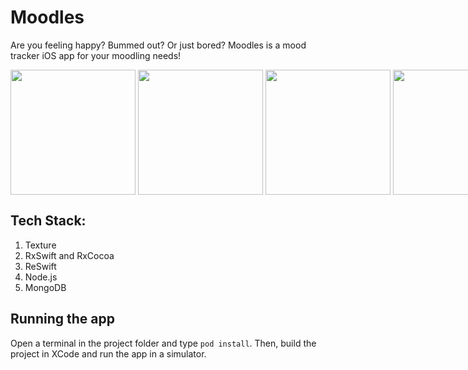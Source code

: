 # Moodles
Are you feeling happy? Bummed out? Or just bored? Moodles is a mood tracker iOS app for your moodling needs!

<div style="display:flex"> 
  <img src="https://res.cloudinary.com/dnoqllk3h/image/upload/v1660397243/moodles/e7ldkdohmwfhguodykqn.png" style="width: 200px;"/>&nbsp; &nbsp; 
  <img src="https://res.cloudinary.com/dnoqllk3h/image/upload/v1660397245/moodles/t9kdckw1pzjitamsvpx9.png" style="width: 200px;"/>&nbsp; &nbsp; 
  <img src="https://res.cloudinary.com/dnoqllk3h/image/upload/v1660397244/moodles/bfomiabyzyvjyankxckt.png" style="width: 200px;"/>&nbsp; &nbsp;
  <img src="https://res.cloudinary.com/dnoqllk3h/image/upload/v1660397245/moodles/ha52ru4s7yvb08iwggnm.png" style="width: 200px;"/>&nbsp; &nbsp;
  <img src="https://res.cloudinary.com/dnoqllk3h/image/upload/v1660397649/moodles/rytixbxgpfw9lm7syq18.png" style="width: 200px;"/>&nbsp; &nbsp;
</div>


## Tech Stack:
1. Texture
2. RxSwift and RxCocoa
3. ReSwift
4. Node.js
5. MongoDB

## Running the app
Open a terminal in the project folder and type ```pod install```. Then, build the project in XCode and run the app in a simulator.
